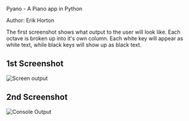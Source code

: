 Pyano - A Piano app in Python

Author: Erik Horton

The first screenshot shows what output to the user will look like.  Each octave is broken up into it's own column.  Each white key will appear as white text, while black keys will show up as black text.

1st Screenshot
---------------
![Screen output](https://raw.github.com/hortonew/pyano/master/images/screenshot1.png)

2nd Screenshot
---------------
![Console Output](https://raw.github.com/hortonew/pyano/master/images/screenshot2.png)